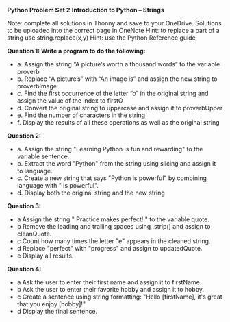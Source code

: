 **Python Problem Set 2**
**Introduction to Python – Strings**

Note: complete all solutions in Thonny and save to your OneDrive. Solutions to be uploaded into the correct page in OneNote
Hint: to replace a part of a string use string.replace(x,y)
Hint: use the Python Reference guide


**Question 1: Write a program to do the following:**
- a. Assign the string “A picture’s worth a thousand words” to the variable proverb
- b. Replace “A picture’s” with “An image is” and assign the new string to proverbImage
- c.	Find the first occurrence of the letter “o” in the original string and assign the value of the index to firstO
- d.	Convert the original string to uppercase and assign it to proverbUpper
- e.	Find the number of characters in the string
- f.	Display the results of all these operations as well as the original string


**Question 2:**
- a. Assign the string "Learning Python is fun and rewarding" to the variable sentence.
- b. Extract the word "Python" from the string using slicing and assign it to language.
- c. Create a new string that says "Python is powerful" by combining language with " is powerful".
- d. Display both the original string and the new string


**Question 3:** 
- a Assign the string "  Practice makes perfect!  " to the variable quote.
- b Remove the leading and trailing spaces using .strip() and assign to cleanQuote.
- c Count how many times the letter "e" appears in the cleaned string.
- d Replace "perfect" with "progress" and assign to updatedQuote.
- e Display all results.

**Question 4:** 
- a Ask the user to enter their first name and assign it to firstName.
- b Ask the user to enter their favorite hobby and assign it to hobby.
- c Create a sentence using string formatting: "Hello [firstName], it's great that you enjoy [hobby]!"
- d Display the final sentence.
